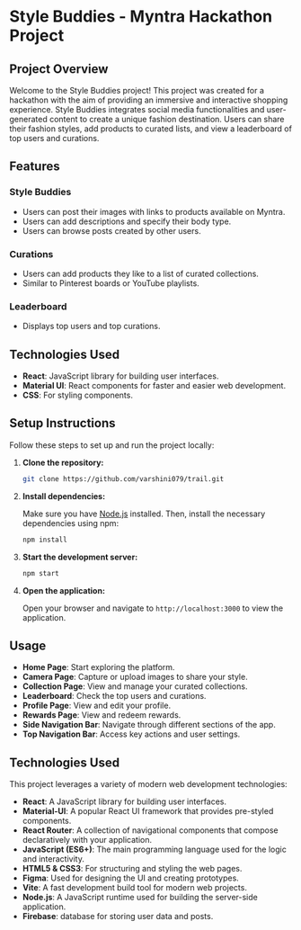 # Style Buddies - Myntra Hackathon Project

## Project Overview

Welcome to the Style Buddies project! This project was created for a hackathon with the aim of providing an immersive and interactive shopping experience. Style Buddies integrates social media functionalities and user-generated content to create a unique fashion destination. Users can share their fashion styles, add products to curated lists, and view a leaderboard of top users and curations.

## Features

### Style Buddies
- Users can post their images with links to products available on Myntra.
- Users can add descriptions and specify their body type.
- Users can browse posts created by other users.

### Curations
- Users can add products they like to a list of curated collections.
- Similar to Pinterest boards or YouTube playlists.

### Leaderboard
- Displays top users and top curations.

## Technologies Used

- **React**: JavaScript library for building user interfaces.
- **Material UI**: React components for faster and easier web development.
- **CSS**: For styling components.

## Setup Instructions

Follow these steps to set up and run the project locally:

1. **Clone the repository:**

    ```bash
    git clone https://github.com/varshini079/trail.git
    ```

2. **Install dependencies:**

    Make sure you have [Node.js](https://nodejs.org/) installed. Then, install the necessary dependencies using npm:

    ```bash
    npm install
    ```

3. **Start the development server:**

    ```bash
    npm start
    ```

4. **Open the application:**

    Open your browser and navigate to `http://localhost:3000` to view the application.


## Usage

- **Home Page**: Start exploring the platform.
- **Camera Page**: Capture or upload images to share your style.
- **Collection Page**: View and manage your curated collections.
- **Leaderboard**: Check the top users and curations.
- **Profile Page**: View and edit your profile.
- **Rewards Page**: View and redeem rewards.
- **Side Navigation Bar**: Navigate through different sections of the app.
- **Top Navigation Bar**: Access key actions and user settings.

## Technologies Used

This project leverages a variety of modern web development technologies:

- **React**: A JavaScript library for building user interfaces.
- **Material-UI**: A popular React UI framework that provides pre-styled components.
- **React Router**: A collection of navigational components that compose declaratively with your application.
- **JavaScript (ES6+)**: The main programming language used for the logic and interactivity.
- **HTML5 & CSS3**: For structuring and styling the web pages.
- **Figma**: Used for designing the UI and creating prototypes.
- **Vite**: A fast development build tool for modern web projects.
- **Node.js**: A JavaScript runtime used for building the server-side application.
- **Firebase**: database for storing user data and posts.


